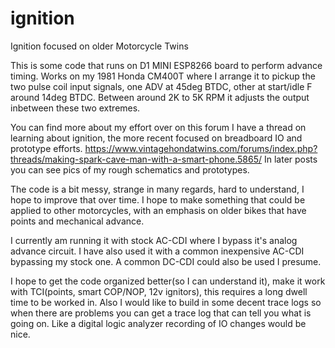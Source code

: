 # ignition
Ignition focused on older Motorcycle Twins

This is some code that runs on D1 MINI ESP8266 board to perform advance timing.
Works on my 1981 Honda CM400T where I arrange it to pickup the two pulse coil input signals,
one ADV at 45deg BTDC, other at start/idle F around 14deg BTDC.  Between around 2K to 5K RPM
it adjusts the output inbetween these two extremes.

You can find more about my effort over on this forum I have a thread on learning about ignition,
the more recent focused on breadboard IO and prototype efforts.
https://www.vintagehondatwins.com/forums/index.php?threads/making-spark-cave-man-with-a-smart-phone.5865/
In later posts you can see pics of my rough schematics and prototypes.

The code is a bit messy, strange in many regards, hard to understand, I hope to improve that over time.
I hope to make something that could be applied to other motorcycles, with an emphasis on
older bikes that have points and mechanical advance.

I currently am running it with stock AC-CDI where I bypass it's analog advance circuit.
I have also used it with a common inexpensive AC-CDI bypassing my stock one.  A common DC-CDI
could also be used I presume.

I hope to get the code organized better(so I can understand it),
make it work with TCI(points, smart COP/NOP, 12v ignitors), this requires a long dwell time to be worked in.
Also I would like to build in some decent trace logs so when there are problems you can get
a trace log that can tell you what is going on.  Like a digital logic analyzer recording of IO changes would
be nice.

